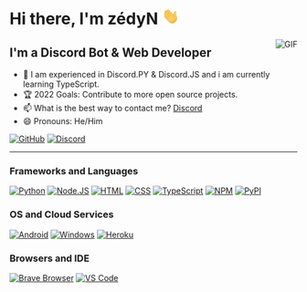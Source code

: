 # Hi there, I'm zédyN <img width="30px" src="https://github.com/SatYu26/SatYu26/raw/master/Assets/Hi.gif" />

<img align="right" alt="GIF" height="160px" src="https://octodex.github.com/images/daftpunktocat-guy.gif" />

## I'm a Discord Bot & Web Developer 

- 🌱 I am experienced in Discord.PY & Discord.JS and i am currently learning TypeScript.
- 🏆 2022 Goals: Contribute to more open source projects.
- 📫 What is the best way to contact me? [Discord](https://discord.com/users/559116776257093653)
- 😄 Pronouns: He/Him

[![GitHub](https://img.shields.io/badge/Github-100000?style=for-the-badge&logo=github&logoColor=white)](https://github.com/zedyn)
[![Discord](https://img.shields.io/badge/Discord-7289DA?style=for-the-badge&logo=discord&logoColor=white)](https://discord.com/users/559116776257093653)

---

### Frameworks and Languages
[![Python](https://img.shields.io/badge/Python-0000FF?&style=for-the-badge&logo=Python&logoColor=white)](https://python.org)
[![Node.JS](https://img.shields.io/badge/Node.js-339933?style=for-the-badge&logo=nodedotjs&logoColor=white)](https://nodejs.org)
[![HTML](https://img.shields.io/badge/HTML-E34F26?style=for-the-badge&logo=html5&logoColor=white)](https://html.spec.whatwg.org/multipage/)
[![CSS](https://img.shields.io/badge/CSS-1572B6?style=for-the-badge&logo=css3&logoColor=white)](https://w3.org/Style/CSS)
[![TypeScript](https://img.shields.io/badge/TypeScript-blue?style=for-the-badge&logo=typescript&logoColor=white)](https://www.typescriptlang.org/)
[![NPM](https://img.shields.io/badge/npm-CB3837?style=for-the-badge&logo=npm&logoColor=white)](https://npmjs.org)
[![PyPI](https://img.shields.io/badge/PyPI-blue?style=for-the-badge&logo=pypi&logoColor=white)](https://pypi.org/)


### OS and Cloud Services
[![Android](https://img.shields.io/badge/Android-3DDC84?style=for-the-badge&logo=android&logoColor=white)](https://android.com)
[![Windows](https://img.shields.io/badge/Windows-0078D6?style=for-the-badge&logo=windows&logoColor=white)](https://microsoft.com/windows)
[![Heroku](https://img.shields.io/badge/Heroku-430098?style=for-the-badge&logo=heroku&logoColor=white)](https://heroku.com)

### Browsers and IDE
[![Brave Browser](https://img.shields.io/badge/Brave_Browser-orange?style=for-the-badge&logo=brave&logoColor=white)](https://brave.com/)
[![VS Code](https://img.shields.io/badge/Visual_Studio_Code-0078D4?style=for-the-badge&logo=visual%20studio%20code&logoColor=white)](https://code.visualstudio.com)

